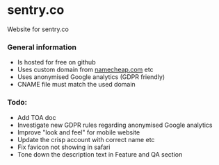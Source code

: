 # sentry.co
Website for sentry.co

### General information
- Is hosted for free on github
- Uses custom domain from [namecheap.com](namecheap.com) etc
- Uses anonymised Google analytics (GDPR friendly)
- CNAME file must match the used domain

### Todo:
- Add TOA doc
- Investigate new GDPR rules regarding anonymised Google analytics
- Improve "look and feel" for mobile website
- Update the crisp account with correct name etc
- Fix favicon not showing in safari
- Tone down the description text in Feature and QA section
